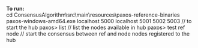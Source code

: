 **To run:**  
cd ConsensusAlgorithm\src\main\resources\paxos-reference-binaries  
paxos-windows-amd64.exe localhost 5000 localhost 5001 5002 5003  // to start the hub
paxos> list  // list the nodes available in hub
paxos> test ref node // start the consensus between ref and node nodes registered to the hub
